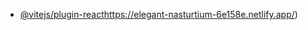 

- [@vitejs/plugin-react](https://elegant-nasturtium-6e158e.netlify.app/)https://elegant-nasturtium-6e158e.netlify.app/) 
 
 
